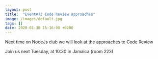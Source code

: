 ```yaml
---
layout: post
title:  "Event#73 Code Review approaches"
image: /images/default.jpg
tags: []
date: 2020-01-30 15:16:00 +0200
---
```


Next time on NodeJs club we will look at the approaches to Code Review[]()

Join us next Tuesday, at 10:30 in Jamaica (room 223)